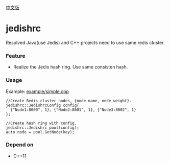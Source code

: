[中文版](https://github.com/Jiacheng-z/jedishrc/blob/master/README_ZH.md)

# jedishrc
Resolved Java(use Jedis) and C++ projects need to use same redis cluster.

### Feature
- Realize the Jedis hash ring. Use same consisten hash.

### Usage
Example: [example/simple.cpp](https://github.com/Jiacheng-z/jedishrc/blob/master/example/simple.cpp)

```
//Create Redis cluster nodes, {node_name, node_weight}.
jedishrc::JedishrcConfig config{
  {"Node1:8000", 1}, {"Node2:8001", 1}, {"Node3:8002", 1}
};

//Create hash ring with config.
jedishrc::Jedishrc pool(config);
auto node = pool.GetNode(key);
```

### Depend on
- C++11
